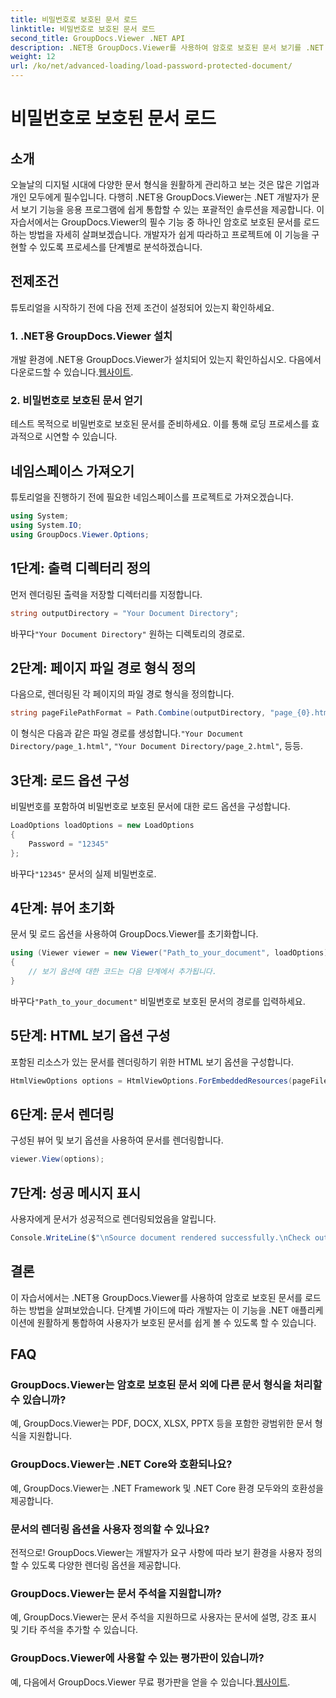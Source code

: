 ```yaml
---
title: 비밀번호로 보호된 문서 로드
linktitle: 비밀번호로 보호된 문서 로드
second_title: GroupDocs.Viewer .NET API
description: .NET용 GroupDocs.Viewer를 사용하여 암호로 보호된 문서 보기를 .NET 응용 프로그램에 손쉽게 통합할 수 있습니다. 원활하게 진행하려면 단계별 튜토리얼을 따르세요.
weight: 12
url: /ko/net/advanced-loading/load-password-protected-document/
---
```


# 비밀번호로 보호된 문서 로드

## 소개
오늘날의 디지털 시대에 다양한 문서 형식을 원활하게 관리하고 보는 것은 많은 기업과 개인 모두에게 필수입니다. 다행히 .NET용 GroupDocs.Viewer는 .NET 개발자가 문서 보기 기능을 응용 프로그램에 쉽게 통합할 수 있는 포괄적인 솔루션을 제공합니다. 이 자습서에서는 GroupDocs.Viewer의 필수 기능 중 하나인 암호로 보호된 문서를 로드하는 방법을 자세히 살펴보겠습니다. 개발자가 쉽게 따라하고 프로젝트에 이 기능을 구현할 수 있도록 프로세스를 단계별로 분석하겠습니다.
## 전제조건
튜토리얼을 시작하기 전에 다음 전제 조건이 설정되어 있는지 확인하세요.
### 1. .NET용 GroupDocs.Viewer 설치
 개발 환경에 .NET용 GroupDocs.Viewer가 설치되어 있는지 확인하십시오. 다음에서 다운로드할 수 있습니다.[웹사이트](https://releases.groupdocs.com/viewer/net/).
### 2. 비밀번호로 보호된 문서 얻기
테스트 목적으로 비밀번호로 보호된 문서를 준비하세요. 이를 통해 로딩 프로세스를 효과적으로 시연할 수 있습니다.

## 네임스페이스 가져오기
튜토리얼을 진행하기 전에 필요한 네임스페이스를 프로젝트로 가져오겠습니다.
```csharp
using System;
using System.IO;
using GroupDocs.Viewer.Options;
```

## 1단계: 출력 디렉터리 정의
먼저 렌더링된 출력을 저장할 디렉터리를 지정합니다.
```csharp
string outputDirectory = "Your Document Directory";
```
 바꾸다`"Your Document Directory"` 원하는 디렉토리의 경로로.
## 2단계: 페이지 파일 경로 형식 정의
다음으로, 렌더링된 각 페이지의 파일 경로 형식을 정의합니다.
```csharp
string pageFilePathFormat = Path.Combine(outputDirectory, "page_{0}.html");
```
 이 형식은 다음과 같은 파일 경로를 생성합니다.`"Your Document Directory/page_1.html"`, `"Your Document Directory/page_2.html"`, 등등.
## 3단계: 로드 옵션 구성
비밀번호를 포함하여 비밀번호로 보호된 문서에 대한 로드 옵션을 구성합니다.
```csharp
LoadOptions loadOptions = new LoadOptions
{
    Password = "12345"
};
```
 바꾸다`"12345"` 문서의 실제 비밀번호로.
## 4단계: 뷰어 초기화
문서 및 로드 옵션을 사용하여 GroupDocs.Viewer를 초기화합니다.
```csharp
using (Viewer viewer = new Viewer("Path_to_your_document", loadOptions))
{
    // 보기 옵션에 대한 코드는 다음 단계에서 추가됩니다.
}
```
 바꾸다`"Path_to_your_document"` 비밀번호로 보호된 문서의 경로를 입력하세요.
## 5단계: HTML 보기 옵션 구성
포함된 리소스가 있는 문서를 렌더링하기 위한 HTML 보기 옵션을 구성합니다.
```csharp
HtmlViewOptions options = HtmlViewOptions.ForEmbeddedResources(pageFilePathFormat);
```
## 6단계: 문서 렌더링
구성된 뷰어 및 보기 옵션을 사용하여 문서를 렌더링합니다.
```csharp
viewer.View(options);
```
## 7단계: 성공 메시지 표시
사용자에게 문서가 성공적으로 렌더링되었음을 알립니다.
```csharp
Console.WriteLine($"\nSource document rendered successfully.\nCheck output in {outputDirectory}.");
```

## 결론
이 자습서에서는 .NET용 GroupDocs.Viewer를 사용하여 암호로 보호된 문서를 로드하는 방법을 살펴보았습니다. 단계별 가이드에 따라 개발자는 이 기능을 .NET 애플리케이션에 원활하게 통합하여 사용자가 보호된 문서를 쉽게 볼 수 있도록 할 수 있습니다.
## FAQ
### GroupDocs.Viewer는 암호로 보호된 문서 외에 다른 문서 형식을 처리할 수 있습니까?
예, GroupDocs.Viewer는 PDF, DOCX, XLSX, PPTX 등을 포함한 광범위한 문서 형식을 지원합니다.
### GroupDocs.Viewer는 .NET Core와 호환되나요?
예, GroupDocs.Viewer는 .NET Framework 및 .NET Core 환경 모두와의 호환성을 제공합니다.
### 문서의 렌더링 옵션을 사용자 정의할 수 있나요?
전적으로! GroupDocs.Viewer는 개발자가 요구 사항에 따라 보기 환경을 사용자 정의할 수 있도록 다양한 렌더링 옵션을 제공합니다.
### GroupDocs.Viewer는 문서 주석을 지원합니까?
예, GroupDocs.Viewer는 문서 주석을 지원하므로 사용자는 문서에 설명, 강조 표시 및 기타 주석을 추가할 수 있습니다.
### GroupDocs.Viewer에 사용할 수 있는 평가판이 있습니까?
 예, 다음에서 GroupDocs.Viewer 무료 평가판을 얻을 수 있습니다.[웹사이트](https://releases.groupdocs.com/).